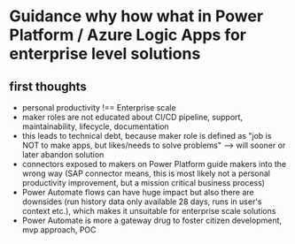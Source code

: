 # Guidance why how what in Power Platform / Azure Logic Apps for enterprise level solutions

## first thoughts

* personal productivity !== Enterprise scale
* maker roles are not educated about CI/CD pipeline, support, maintainability, lifecycle, documentation
* this leads to technical debt, because maker role is defined as "job is NOT to make apps, but likes/needs to solve problems" --> will sooner or later abandon solution
* connectors exposed to makers on Power Platform guide makers into the wrong way (SAP connector means, this is most likely not a personal productivity improvement, but a mission critical business process)
* Power Automate flows can have huge impact but also there are downsides (run history data only available 28 days, runs in user's context etc.), which makes it unsuitable for enterprise scale solutions
* Power Automate is more a gateway drug to foster citizen development, mvp approach, POC
